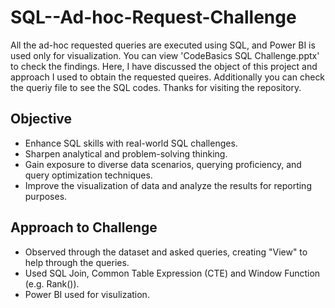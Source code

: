 # SQL--Ad-hoc-Request-Challenge
All the ad-hoc requested queries are executed using SQL, and Power BI is used only for visualization. You can view 'CodeBasics SQL Challenge.pptx' to check the findings. Here, I have discussed the object of this project and approach I used to obtain the requested queires. 
Additionally you can check the queriy file to see the SQL codes. 
Thanks for visiting the repository. 

## Objective
- Enhance SQL skills with real-world SQL challenges.
- Sharpen analytical and problem-solving thinking.
- Gain exposure to diverse data scenarios, querying proficiency, and query optimization techniques.
- Improve the visualization of data and analyze the results for reporting purposes.


## Approach to Challenge
- Observed through the dataset and asked queries, creating "View" to help through the queries.
- Used SQL Join, Common Table Expression (CTE) and Window Function (e.g. Rank()).
- Power BI used for visulization.




